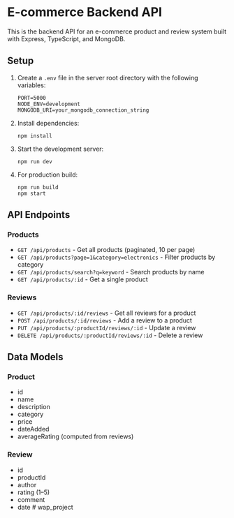 # E-commerce Backend API

This is the backend API for an e-commerce product and review system built with Express, TypeScript, and MongoDB.

## Setup

1. Create a `.env` file in the server root directory with the following variables:
   ```
   PORT=5000
   NODE_ENV=development
   MONGODB_URI=your_mongodb_connection_string
   ```

2. Install dependencies:
   ```
   npm install
   ```

3. Start the development server:
   ```
   npm run dev
   ```

4. For production build:
   ```
   npm run build
   npm start
   ```

## API Endpoints

### Products
- `GET /api/products` - Get all products (paginated, 10 per page)
- `GET /api/products?page=1&category=electronics` - Filter products by category
- `GET /api/products/search?q=keyword` - Search products by name
- `GET /api/products/:id` - Get a single product

### Reviews
- `GET /api/products/:id/reviews` - Get all reviews for a product
- `POST /api/products/:id/reviews` - Add a review to a product
- `PUT /api/products/:productId/reviews/:id` - Update a review
- `DELETE /api/products/:productId/reviews/:id` - Delete a review

## Data Models

### Product
- id
- name
- description
- category
- price
- dateAdded
- averageRating (computed from reviews)

### Review
- id
- productId
- author
- rating (1–5)
- comment
- date # wap_project
